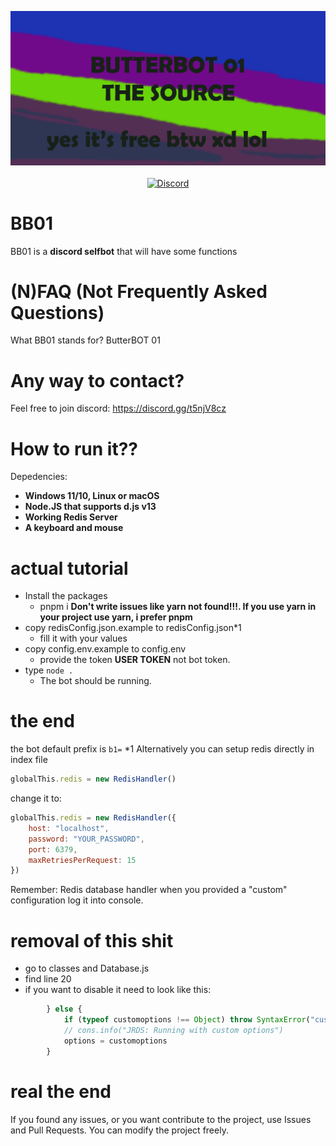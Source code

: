 <p align="center">
	<img src="/github/github_banner.png">
	<br><br>
	<a href="https://discord.gg/3tXztc7xCW"><img alt="Discord" src="https://img.shields.io/discord/1119363821379788822?label=Discord&logo=discord"></a>
</p>

# BB01
BB01 is a **discord selfbot** that will have some functions


# (N)FAQ (Not Frequently Asked Questions)
What BB01 stands for? ButterBOT 01

# Any way to contact?
Feel free to join discord: https://discord.gg/t5njV8cz

# How to run it??
Depedencies:
-	**Windows 11/10, Linux or macOS**
-	**Node.JS that supports d.js v13**
-	**Working Redis Server**
-	**A keyboard and mouse**
# actual tutorial
- Install the packages 
  * pnpm i
  **Don't write issues like yarn not found!!!. If you use yarn in your project use yarn, i prefer pnpm**
- copy redisConfig.json.example to redisConfig.json*1
  * fill it with your values
- copy config.env.example to config.env
  * provide the token **USER TOKEN** not bot token.
- type `node .`
  * The bot should be running.

# the end
the bot default prefix is `b1=`
*1 Alternatively you can setup redis directly in index file
```js
globalThis.redis = new RedisHandler()
```
change it to:
```js
globalThis.redis = new RedisHandler({
	host: "localhost",
	password: "YOUR_PASSWORD",
	port: 6379,
	maxRetriesPerRequest: 15
})
```
Remember: Redis database handler when you provided a "custom" configuration log it into console.
# removal of this shit
- go to classes and Database.js
- find line 20
- if you want to disable it need to look like this:
```js
		} else {
			if (typeof customoptions !== Object) throw SyntaxError("customoptions must be an object")
			// cons.info("JRDS: Running with custom options")
			options = customoptions
		}
```
# real the end
If you found any issues, or you want contribute to the project, use Issues and Pull Requests.
You can modify the project freely.